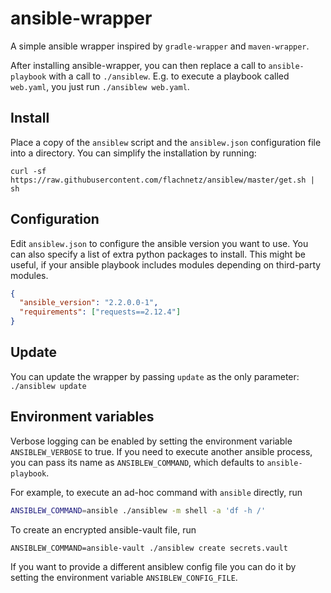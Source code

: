 # ansible-wrapper

A simple ansible wrapper inspired by `gradle-wrapper` and `maven-wrapper`.

After installing ansible-wrapper,
you can then replace a call to `ansible-playbook` with
a call to `./ansiblew`. E.g. to execute a playbook called `web.yaml`, you just
run `./ansiblew web.yaml`.

## Install

Place a copy of the `ansiblew` script and the `ansiblew.json` configuration file
into a directory. You can simplify the installation by running:
```
curl -sf https://raw.githubusercontent.com/flachnetz/ansiblew/master/get.sh | sh
```

## Configuration

Edit `ansiblew.json` to configure the ansible version you want to use.
You can also specify a list of extra python packages to install. This
might be useful, if your ansible playbook includes modules depending
on third-party modules.

```json
{
  "ansible_version": "2.2.0.0-1",
  "requirements": ["requests==2.12.4"]
}
```

## Update

You can update the wrapper by passing `update` as the only parameter: `./ansiblew update`

## Environment variables

Verbose logging can be enabled by setting the environment variable `ANSIBLEW_VERBOSE`
to true. If you need to execute another ansible process, you can pass its name as
`ANSIBLEW_COMMAND`, which defaults to `ansible-playbook`.

For example, to execute an ad-hoc command with `ansible` directly, run
```sh
ANSIBLEW_COMMAND=ansible ./ansiblew -m shell -a 'df -h /'
```

To create an encrypted ansible-vault file, run
```
ANSIBLEW_COMMAND=ansible-vault ./ansiblew create secrets.vault
```
If you want to provide a different ansiblew config file you can do it by setting the environment variable `ANSIBLEW_CONFIG_FILE`.
